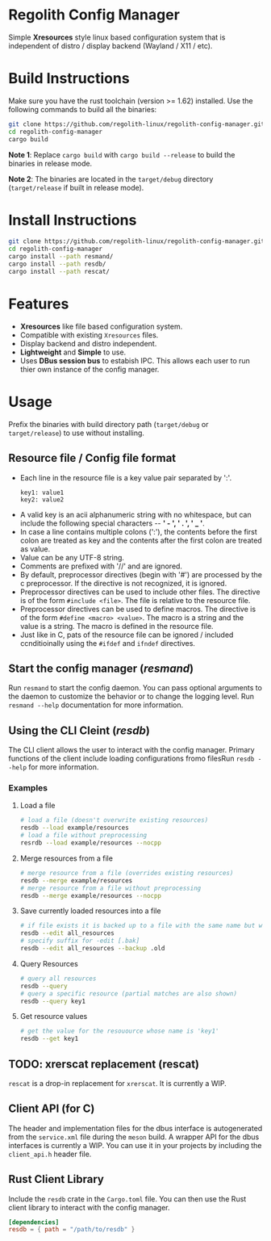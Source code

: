 # Regolith Config Manager

Simple **Xresources** style linux based configuration system that is independent of distro / display backend (Wayland / X11 / etc).

# Build Instructions

Make sure you have the rust toolchain (version >= 1.62) installed. Use the following commands to build all the binaries:

```bash
git clone https://github.com/regolith-linux/regolith-config-manager.git
cd regolith-config-manager
cargo build
```

**Note 1**: Replace `cargo build` with `cargo build --release` to build the binaries in release mode.

**Note 2**: The binaries are located in the `target/debug` directory (`target/release` if built in release mode).

# Install Instructions

```bash
git clone https://github.com/regolith-linux/regolith-config-manager.git
cd regolith-config-manager
cargo install --path resmand/
cargo install --path resdb/
cargo install --path rescat/
```

# Features

- **Xresources** like file based configuration system.
- Compatible with existing `Xresources` files.
- Display backend and distro independent.
- **Lightweight** and **Simple** to use.
- Uses **DBus session bus** to estabish IPC. This allows each user to run thier own instance of the config manager.

# Usage

Prefix the binaries with build directory path (`target/debug` or `target/release`) to use without installing.

## Resource file / Config file format

- Each line in the resource file is a key value pair separated by ':'.
  ```
  key1: value1
  key2: value2
  ```
- A valid key is an acii alphanumeric string with no whitespace, but can include the following special characters -- **' - ', ' . ', ' \_ '**.
- In case a line contains multiple colons (':'), the contents before the first colon are treated as key and the contents after the first colon are treated as value.
- Value can be any UTF-8 string.
- Comments are prefixed with '//' and are ignored.
- By default, preprocessor directives (begin with '#') are processed by the c preprocessor. If the directive is not recognized, it is ignored.
- Preprocessor directives can be used to include other files. The directive is of the form `#include <file>`. The file is relative to the resource file.
- Preprocessor directives can be used to define macros. The directive is of the form `#define <macro> <value>`. The macro is a string and the value is a string. The macro is defined in the resource file.
- Just like in C, pats of the resource file can be ignored / included ccnditioinally using the `#ifdef` and `ifndef` directives.

## Start the config manager (_resmand_)

Run `resmand` to start the config daemon. You can pass optional arguments to the daemon to customize the behavior or to change the logging level. Run `resmand --help` documentation for more information.

## Using the CLI Cleint (_resdb_)

The CLI client allows the user to interact with the config manager. Primary functions of the client include loading configurations fromo filesRun `resdb --help` for more information.

### Examples

1. Load a file
   ```bash
   # load a file (doesn't overwrite existing resources)
   resdb --load example/resources
   # load a file without preprocessing
   resrdb --load example/resources --nocpp
   ```
2. Merge resources from a file
   ```bash
   # merge resource from a file (overrides existing resources)
   resdb --merge example/resources
   # merge resource from a file without preprocessing
   resdb --merge example/resources --nocpp
   ```
3. Save currently loaded resources into a file
   ```bash
   # if file exists it is backed up to a file with the same name but with a .bak extension
   resdb --edit all_resources
   # specify suffix for -edit [.bak]
   resdb --edit all_resources --backup .old
   ```
4. Query Resources
   ```bash
   # query all resources
   resdb --query
   # query a specific resource (partial matches are also shown)
   resdb --query key1
   ```
5. Get resource values
   ```bash
   # get the value for the resouource whose name is 'key1'
   resdb --get key1
   ```

## TODO: xrerscat replacement (rescat)

`rescat` is a drop-in replacement for `xrerscat`. It is currently a WIP.

## Client API (for C)

The header and implementation files for the dbus interface is autogenerated from the `service.xml` file during the `meson` build. A wrapper API for the dbus interfaces is currently a WIP. You can use it in your projects by including the `client_api.h` header file.

## Rust Client Library

Include the `resdb` crate in the `Cargo.toml` file. You can then use the Rust client library to interact with the config manager.

```toml
[dependencies]
resdb = { path = "/path/to/resdb" }
```
